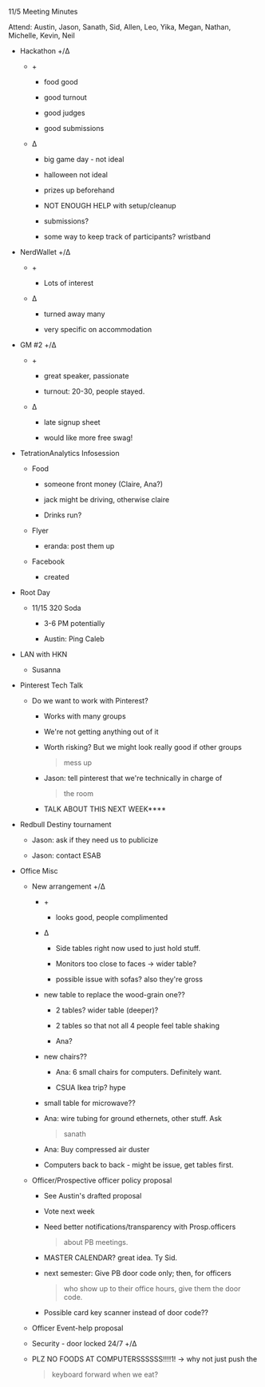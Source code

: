 11/5 Meeting Minutes

Attend: Austin, Jason, Sanath, Sid, Allen, Leo, Yika, Megan, Nathan,
Michelle, Kevin, Neil

-   Hackathon +/Δ

    -   \+

        -   food good

        -   good turnout

        -   good judges

        -   good submissions

    -   Δ

        -   big game day - not ideal

        -   halloween not ideal

        -   prizes up beforehand

        -   NOT ENOUGH HELP with setup/cleanup

        -   submissions?

        -   some way to keep track of participants? wristband

-   NerdWallet +/Δ

    -   \+

        -   Lots of interest

    -   Δ

        -   turned away many

        -   very specific on accommodation

-   GM \#2 +/Δ

    -   \+

        -   great speaker, passionate

        -   turnout: 20-30, people stayed.

    -   Δ

        -   late signup sheet

        -   would like more free swag!

-   TetrationAnalytics Infosession

    -   Food

        -   someone front money (Claire, Ana?)

        -   jack might be driving, otherwise claire

        -   Drinks run?

    -   Flyer

        -   eranda: post them up

    -   Facebook

        -   created

-   Root Day

    -   11/15 320 Soda

        -   3-6 PM potentially

        -   Austin: Ping Caleb

-   LAN with HKN

    -   Susanna

-   Pinterest Tech Talk

    -   Do we want to work with Pinterest?

        -   Works with many groups

        -   We're not getting anything out of it

        -   Worth risking? But we might look really good if other groups
            > mess up

        -   Jason: tell pinterest that we're technically in charge of
            > the room

        -   TALK ABOUT THIS NEXT WEEK\*\*\*\*

-   Redbull Destiny tournament

    -   Jason: ask if they need us to publicize

    -   Jason: contact ESAB

-   Office Misc

    -   New arrangement +/Δ

        -   \+

            -   looks good, people complimented

        -   Δ

            -   Side tables right now used to just hold stuff.

            -   Monitors too close to faces -\> wider table?

            -   possible issue with sofas? also they're gross

        -   new table to replace the wood-grain one??

            -   2 tables? wider table (deeper)?

            -   2 tables so that not all 4 people feel table shaking

            -   Ana?

        -   new chairs??

            -   Ana: 6 small chairs for computers. Definitely want.

            -   CSUA Ikea trip? hype

        -   small table for microwave??

        -   Ana: wire tubing for ground ethernets, other stuff. Ask
            > sanath

        -   Ana: Buy compressed air duster

        -   Computers back to back - might be issue, get tables first.

    -   Officer/Prospective officer policy proposal

        -   See Austin's drafted proposal

        -   Vote next week

        -   Need better notifications/transparency with Prosp.officers
            > about PB meetings.

        -   MASTER CALENDAR? great idea. Ty Sid.

        -   next semester: Give PB door code only; then, for officers
            > who show up to their office hours, give them the door
            > code.

        -   Possible card key scanner instead of door code??

    -   Officer Event-help proposal

    -   Security - door locked 24/7 +/Δ

    -   PLZ NO FOODS AT COMPUTERSSSSSS!!!!1! -\> why not just push the
        > keyboard forward when we eat?
